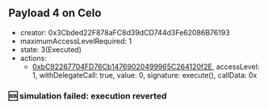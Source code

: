 ## Payload 4 on Celo

- creator: 0x3Cbded22F878aFC8d39dCD744d3Fe62086B76193
- maximumAccessLevelRequired: 1
- state: 3(Executed)
- actions:
  - [0xbC92267704FD76Cb14769020499965C264120f2E](https://celoscan.io/tx/0xbC92267704FD76Cb14769020499965C264120f2E), accessLevel: 1, withDelegateCall: true, value: 0, signature: execute(), callData: 0x

### :sos: simulation failed: execution reverted
